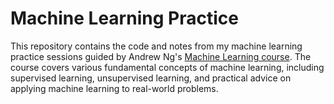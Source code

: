 # Machine Learning Practice
This repository contains the code and notes from my machine learning practice sessions guided by Andrew Ng's [Machine Learning course](https://www.coursera.org/learn/machine-learning). The course covers various fundamental concepts of machine learning, including supervised learning, unsupervised learning, and practical advice on applying machine learning to real-world problems.